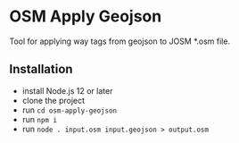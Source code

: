 # OSM Apply Geojson

Tool for applying way tags from geojson to JOSM \*.osm file.

## Installation

- install Node.js 12 or later
- clone the project
- run `cd osm-apply-geojson`
- run `npm i`
- run `node . input.osm input.geojson > output.osm`
